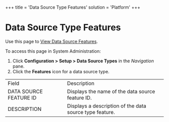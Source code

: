 +++
title = 'Data Source Type Features'
solution = 'Platform'
+++

# Data Source Type Features

<div class="use">

Use this page to [View Data Source
Features](../Use_Cases/ViewDataSourceTypesFeatures.htm).

</div>

To access this page in System Administration:

1.  Click **Configuration \> Setup \> Data Source Types** in the
    *Navigation* pane.
2.  Click the **Features** icon for a data source
type.

|                        |                                                         |
| ---------------------- | ------------------------------------------------------- |
| Field                  | Description                                             |
| DATA SOURCE FEATURE ID | Displays the name of the data source feature ID.        |
| DESCRIPTION            | Displays a description of the data source type feature. |
